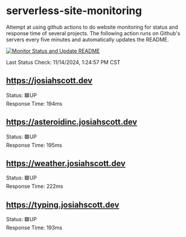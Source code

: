 # serverless-site-monitoring
Attempt at using github actions to do website monitoring for status and response time of several projects. The following action runs on Github's servers every five minutes and automatically updates the README.  

[![Monitor Status and Update README](https://github.com/JosiahSco/serverless-site-monitoring/actions/workflows/monitor.yaml/badge.svg)](https://github.com/JosiahSco/serverless-site-monitoring/actions/workflows/monitor.yaml)

Last Status Check: 11/14/2024, 1:24:57 PM CST

## https://josiahscott.dev
Status: 🟩UP  
Response Time: 194ms

## https://asteroidinc.josiahscott.dev
Status: 🟩UP  
Response Time: 195ms

## https://weather.josiahscott.dev
Status: 🟩UP  
Response Time: 222ms

## https://typing.josiahscott.dev
Status: 🟩UP  
Response Time: 193ms

